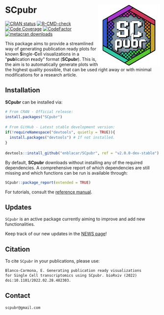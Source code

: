 # SCpubr <a href="https://github.com/enblacar/SCpubr"><img src="man/figures/SCpubr_Logo512.png" align="right" height="200" width="200"/></a>
<!-- badges: start -->
[![CRAN status](https://www.r-pkg.org/badges/version/SCpubr)](https://CRAN.R-project.org/package=SCpubr)
[![R-CMD-check](https://github.com/enblacar/SCpubr/actions/workflows/R-CMD-check.yaml/badge.svg)](https://github.com/enblacar/SCpubr/actions/workflows/R-CMD-check.yaml)
[![Code Coverage](https://codecov.io/gh/enblacar/SCpubr/branch/main/graph/badge.svg?token=HK7JB08VFD)](https://app.codecov.io/gh/enblacar/SCpubr/)
[![CodeFactor](https://www.codefactor.io/repository/github/enblacar/scpubr/badge/main)](https://www.codefactor.io/repository/github/enblacar/scpubr/overview/main)
[![metacran downloads](https://cranlogs.r-pkg.org/badges/grand-total/SCpubr)](https://cran.r-project.org/package=SCpubr)
<!-- badges: end -->


This package aims to provide a streamlined way of generating publication ready plots for known **S**ingle-**C**ell visualizations in a "**pub**lication **r**eady" format (**SCpubr**). This is, the aim is to automatically generate plots with the highest quality possible, that can be used right away or with minimal modifications for a research article. 

## Installation

**SCpubr** can be installed via:

```r
# From CRAN - Official release:
install.packages("SCpubr")

# From GitHub - Latest stable development version:
if(!requireNamespace("devtools", quietly = TRUE)){
  install.packages("devtools") # If not installed.
}

devtools::install_github("enblacar/SCpubr", ref = "v2.0.0-dev-stable")
```

By default, **SCpubr** downloads without installing any of the required dependencies. A comprehensive report of which dependencies are still missing and which functions can be run is available through:

```r
SCpubr::package_report(extended = TRUE)
```

For tutorials, consult the [reference manual](https://enblacar.github.io/SCpubr-book/).


## Updates
`SCpubr` is an active package currently aiming to improve and add new functionalities.

Keep track of our new updates in the [NEWS page](https://github.com/enblacar/SCpubr/blob/master/NEWS.md)!

## Citation
To cite `SCpubr` in your publications, please use: 

```
Blanco-Carmona, E. Generating publication ready visualizations 
for Single Cell transcriptomics using SCpubr. bioRxiv (2022) 
doi:10.1101/2022.02.28.482303.
```

## Contact
`scpubr@gmail.com`
